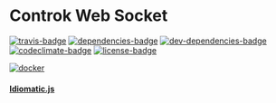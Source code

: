 # Controk Web Socket

[![travis-badge]][travis]
[![dependencies-badge]][dependencies]
[![dev-dependencies-badge]][dev-dependencies]
[![codeclimate-badge]][codeclimate]
[![license-badge]][license]

[![docker]]()

#### [Idiomatic.js][idiomatic-js]

[idiomatic-js]: https://github.com/rwaldron/idiomatic.js
[angular-style-guide]: https://github.com/johnpapa/angular-styleguide
[travis-badge]: https://travis-ci.org/jourdanrodrigues/controk-socket.svg?branch=master
[travis]: https://travis-ci.org/jourdanrodrigues/controk-socket?branch=master
[license-badge]: https://img.shields.io/github/license/jourdanrodrigues/controk-socket.svg
[license]: https://github.com/jourdanrodrigues/controk-socket/blob/master/LICENSE
[docker]: https://img.shields.io/docker/automated/jourdanrodrigues/controk-socket.svg
[dependencies-badge]: https://david-dm.org/jourdanrodrigues/controk-socket.svg
[dependencies]: https://david-dm.org/jourdanrodrigues/controk-socket
[dev-dependencies-badge]: https://david-dm.org/jourdanrodrigues/controk-socket/dev-status.svg
[dev-dependencies]: https://david-dm.org/jourdanrodrigues/controk-socket?type=dev
[codeclimate-badge]: https://codeclimate.com/github/jourdanrodrigues/controk-socket/badges/gpa.svg
[codeclimate]: https://codeclimate.com/github/jourdanrodrigues/controk-socket